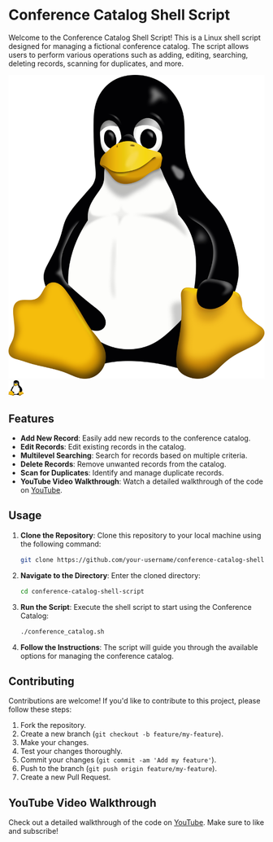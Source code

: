 # Conference Catalog Shell Script

Welcome to the Conference Catalog Shell Script! This is a Linux shell script designed for managing a fictional conference catalog. The script allows users to perform various operations such as adding, editing, searching, deleting records, scanning for duplicates, and more.

![Linux Image](<linuxShell.png>)
<img src="linuxShell.png" alt="Linux Symbol" width="30" height="30">


## Features

- **Add New Record**: Easily add new records to the conference catalog.
- **Edit Records**: Edit existing records in the catalog.
- **Multilevel Searching**: Search for records based on multiple criteria.
- **Delete Records**: Remove unwanted records from the catalog.
- **Scan for Duplicates**: Identify and manage duplicate records.
- **YouTube Video Walkthrough**: Watch a detailed walkthrough of the code on [YouTube](https://youtu.be/siAlPJVrk8g).

## Usage

1. **Clone the Repository**: Clone this repository to your local machine using the following command:

    ```bash
    git clone https://github.com/your-username/conference-catalog-shell-script.git
    ```

2. **Navigate to the Directory**: Enter the cloned directory:

    ```bash
    cd conference-catalog-shell-script
    ```

3. **Run the Script**: Execute the shell script to start using the Conference Catalog:

    ```bash
    ./conference_catalog.sh
    ```

4. **Follow the Instructions**: The script will guide you through the available options for managing the conference catalog.

## Contributing

Contributions are welcome! If you'd like to contribute to this project, please follow these steps:

1. Fork the repository.
2. Create a new branch (`git checkout -b feature/my-feature`).
3. Make your changes.
4. Test your changes thoroughly.
5. Commit your changes (`git commit -am 'Add my feature'`).
6. Push to the branch (`git push origin feature/my-feature`).
7. Create a new Pull Request.

## YouTube Video Walkthrough

Check out a detailed walkthrough of the code on [YouTube](https://youtu.be/siAlPJVrk8g). Make sure to like and subscribe!
